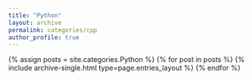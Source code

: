 ```yaml
---
title: "Python"
layout: archive
permalink: categories/cpp
author_profile: true
---
```


{% assign posts = site.categories.Python %}
{% for post in posts %} {% include archive-single.html type=page.entries_layout %} {% endfor %}